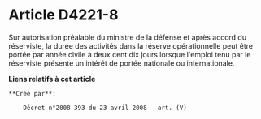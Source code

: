 # Article D4221-8

Sur autorisation préalable du ministre de la défense et après accord du réserviste, la durée des activités dans la réserve
opérationnelle peut être portée par année civile à deux cent dix jours lorsque l'emploi tenu par le réserviste présente un
intérêt de portée nationale ou internationale.

**Liens relatifs à cet article**

	**Créé par**:

	  - Décret n°2008-393 du 23 avril 2008 - art. (V)

